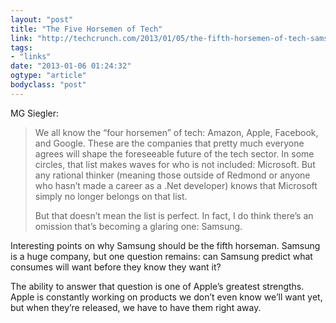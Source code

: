 ```yaml
---
layout: "post"
title: "The Five Horsemen of Tech"
link: "http://techcrunch.com/2013/01/05/the-fifth-horsemen-of-tech-samsung/"
tags: 
- "links"
date: "2013-01-06 01:24:32"
ogtype: "article"
bodyclass: "post"
---
```


MG Siegler:

> We all know the “four horsemen” of tech: Amazon, Apple, Facebook, and Google. These are the companies that pretty much everyone agrees will shape the foreseeable future of the tech sector. In some circles, that list makes waves for who is not included: Microsoft. But any rational thinker (meaning those outside of Redmond or anyone who hasn’t made a career as a .Net developer) knows that Microsoft simply no longer belongs on that list.
> 
> But that doesn’t mean the list is perfect. In fact, I do think there’s an omission that’s becoming a glaring one: Samsung.

Interesting points on why Samsung should be the fifth horseman. Samsung is a huge company, but one question remains: can Samsung predict what consumes will want before they know they want it?

The ability to answer that question is one of Apple’s greatest strengths. Apple is constantly working on products we don’t even know we’ll want yet, but when they’re released, we have to have them right away.